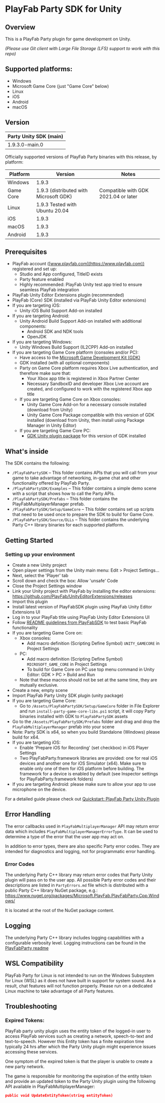 # PlayFab Party SDK for Unity

## Overview
This is a PlayFab Party plugin for game development on Unity.

_(Please use Git client with Large File Storage (LFS) support to work with this repo)_

## Supported platforms:
- Windows
- Microsoft Game Core (just "Game Core" below)
- Linux
- iOS
- Android
- macOS

## Version
|Party Unity SDK (main)
|-|
|1.9.3.0-main.0

Officially supported versions of PlayFab Party binaries with this release, by platform:

Platform|Version|Notes
|-|-|-|
Windows|1.9.3
Game Core|1.9.3 (distributed with Microsoft GDK)|Compatible with GDK 2021.04 or later
Linux|1.9.3 Tested with Ubuntu 20.04
iOS|1.9.3
macOS|1.9.3
Android|1.9.3

## Prerequisites
- PlayFab account ([www.playfab.com](https://www.playfab.com)) registered and set up:
    - Studio and App configured, TitleID exists
    - Party feature enabled
    - Highly recommended: PlayFab Unity test app tried to ensure seamless PlayFab integration
- PlayFab Unity Editor Extensions plugin (recommended)
- PlayFab (Core) SDK (installed via PlayFab Unity Editor extensions)
- If you are targeting iOS:
    - Unity iOS Build Support Add-on installed
- If you are targeting Android:
    - Unity Android Build Support Add-on installed with additional components:
        - Android SDK and NDK tools
        - OpenJDK
- If you are targeting Windows:
    - Unity Windows Build Support (IL2CPP) Add-on installed
- If you are targeting Game Core platform (consoles and/or PC):
    - Have access to the [Microsoft Game Development Kit (GDK)](http://aka.ms/gdkdl)
    - GDK installed (with all optional components)
    - Party on Game Core platform requires Xbox Live authentication, and therefore make sure that:
        - Your Xbox app title is registered in Xbox Partner Center
        - Necessary SandboxID and developer Xbox Live account are created, and configured to work with the registered Xbox app title
    - If you are targeting Game Core on Xbox consoles:
        - Unity Game Core Add-on for a necessary console installed (download from Unity)
        - Unity Game Core Package compatible with this version of GDK installed (download from Unity, then install using Package Manager in Unity Editor)
    - If you are targeting Game Core PC:
        - [GDK Unity plugin package](https://github.com/microsoft/gdk-unity-package) for this version of GDK installed

## What's inside
The SDK contains the following:
- `/PlayFabPartySDK` – This folder contains APIs that you will call from your game to take advantage of networking, in-game chat and other functionality offered by PlayFab Party.
- `/PlayFabPartySDK/Examples` – This folder contains a simple demo scene with a script that shows how to call the Party APIs.
- `/PlayFabPartySDK/Prefabs` – This folder contains the PlayFabMultiplayerManager prefab.
- `/PlayFabPartySDK/Setup/GameCore` – This folder contains set up scripts that need to be used once to prepare the SDK to build for Game Core.
- `/PlayFabPartySDK/Source/DLLs` – This folder contains the underlying Party C++ library binaries for each supported platform.

## Getting Started
### Setting up your environment
- Create a new Unity project
- Open player settings from the Unity main menu: Edit > Project Settings...
- Next, select the 'Player' tab
- Scroll down and check the box: Allow 'unsafe' Code
- Close the Project Settings window
- Link your Unity project with PlayFab by installing the editor extensions: https://github.com/PlayFab/UnityEditorExtensions/releases
- Import this plugin
- Install latest version of PlayFabSDK plugin using PlayFab Unity Editor Extensions UI
- Log in to your PlayFab title using PlayFab Unity Editor Extensions UI
- Follow [README guidelines from PlayFabSDK](https://github.com/PlayFab/UnitySDK) to test basic PlayFab functionality
- If you are targeting Game Core on:
    - Xbox consoles:
        - Add macro definition (Scripting Define Symbol) `UNITY_GAMECORE` in Project Settings
    - PC:
        - Add macro definition (Scripting Define Symbol) `MICROSOFT_GAME_CORE` in Project Settings
        - To build for Game Core on PC use top menu command in Unity Editor: GDK > PC > Build and Run
    - Note that these macros should not be set at the same time, they are mutually exclusive.
- Create a new, empty scene
- Import PlayFab Party Unity SDK plugin (unity package)
- If you are targeting Game Core: 
    - Go to `/Assets/PlayFabPartySDK/Setup/GameCore` folder in File Explorer and run `install-party-game-core-libs.ps1` script, it will copy Party binaries installed with GDK to `PlayFabPartySDK` assets
- Go to the `/Assets/PlayFabPartySDK/Prefabs` folder and drag and drop the `PlayFabMultiplayerManager` prefab into your scene
- Note: Party SDK is x64, so when you build Standalone (Windows) please build for x64.
- If you are targeting iOS:
    - Enable 'Prepare iOS for Recording' (set checkbox) in iOS Player Settings
    - Two PlayFabParty.framework libraries are provided: one for real iOS devices and another one for iOS Simulator (x64). Make sure to enable only one of them for iOS platform before building. The framework for a device is enabled by default (see Inspector settings for PlayFabParty.framework folders)
- If you are targeting Android: please make sure to allow your app to use microphone on the device.

For a detailed guide please check out [Quickstart: PlayFab Party Unity Plugin](https://docs.microsoft.com/en-us/gaming/playfab/features/multiplayer/networking/party-unity-plugin-quickstart)

## Error Handling
The error callbacks used in `PlayFabMultiplayerManager` API may return error data which includes `PlayFabMultiplayerManagerErrorType`. It can be used to determine a type of the error that the user app may act on.

In addition to error types, there are also specific Party error codes. They are intended for diagnostics and logging, not for programmatic error handling.

### Error Codes
The underlying Party C++ library may return error codes that Party Unity plugin will pass on to the user app. All possible Party error codes and their descriptions are listed in `PartyErrors.md` file which is distributed with a public Party C++ library NuGet package, e.g.:
https://www.nuget.org/packages/Microsoft.PlayFab.PlayFabParty.Cpp.Windows/

It is located at the root of the NuGet package content.

## Logging
The underlying Party C++ library includes logging capabilities with a configurable verbosity level. Logging instructions can be found in the [PlayFabParty readme](https://github.com/PlayFab/PlayFabParty#logging)

## WSL Compatibility

PlayFab Party for Linux is not intended to run on the Windows Subsystem for Linux (WSL) as it does not have built in support for system sound. As a result, chat features will not function properly. Please run on a dedicated Linux machine to take advantage of all Party features.

## Troubleshooting

### Expired Tokens:
PlayFab party unity plugin uses the entity token of the logged-in user to access PlayFab services such as creating a network, speech-to-text and text-to-speech.
However this Entity token has a finite expiration time typically 24 hrs after which the Party Unity plugin might experience issues accessing these services.

One symptom of the expired token is that the player is unable to create a new party network.

The game is responsible for monitoring the expiration of the entity token and provide an updated token to the Party Unity plugin using the following API available in PlayFabMultiplayerManager:
```json
public void UpdateEntityToken(string entityToken)
```

